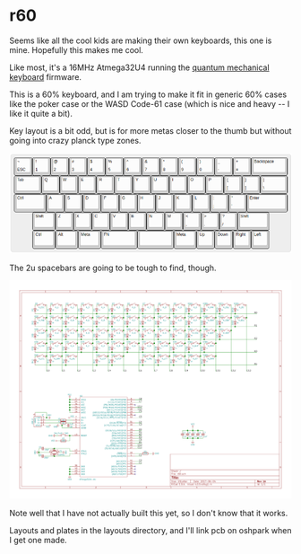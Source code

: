 # r60 #

Seems like all the cool kids are making their own keyboards, this one
is mine.  Hopefully this makes me cool.

Like most, it's a 16MHz Atmega32U4 running the [quantum mechanical
keyboard](https://github.com/qmk/qmk_firmware) firmware.

This is a 60% keyboard, and I am trying to make it fit in generic 60%
cases like the poker case or the WASD Code-61 case (which is nice and
heavy -- I like it quite a bit).

Key layout is a bit odd, but is for more metas closer to the thumb
but without going into crazy planck type zones.

![Key Layout](layout.png)

The 2u spacebars are going to be tough to find, though.

![Schematic](schematic.svg)

Note well that I have not actually built this yet, so I don't know
that it works.

Layouts and plates in the layouts directory, and I'll link
pcb on oshpark when I get one made.
